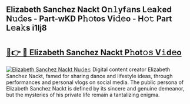 ## Elizabeth Sanchez Nackt O𝚗𝚕yf𝚊ns L𝚎a𝚔ed N𝚞𝚍es - Part-wKD P𝚑𝚘tos Vi𝚍𝚎o - H𝚘𝚝 Part L𝚎a𝚔s i1Ij8

# <h2><a href="http://kf650ue.oniu.top/?m=Elizabeth+Sanchez+Nackt">🔗👉 🔴 Elizabeth Sanchez Nackt P𝚑ot𝚘𝚜 V𝚒d𝚎o</a></h2>

[![Elizabeth Sanchez Nackt Nu𝚍e𝚜](https://i.imgur.com/0qMVB7G.gif)](http://kf650ue.oniu.top/?m=Elizabeth+Sanchez+Nackt)
Digital content creator Elizabeth Sanchez Nackt, famed for sharing dance and lifestyle ideas, through performances and personal vlogs on social media. The public persona of Elizabeth Sanchez Nackt is defined by its sincere and genuine demeanor, but the mysteries of his private life remain a tantalizing enigma.  

